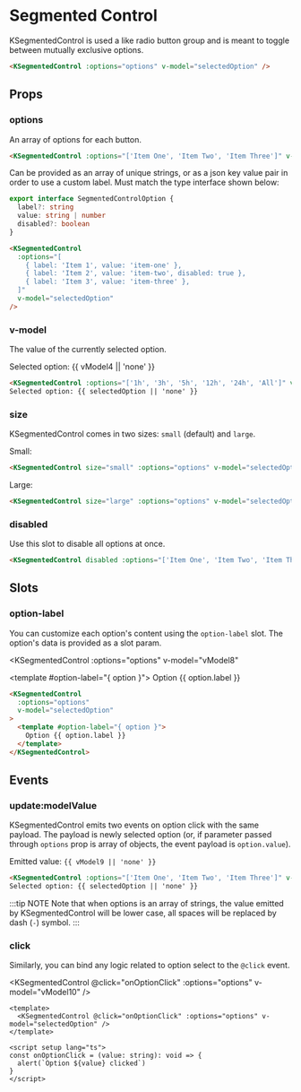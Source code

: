 # Segmented Control

KSegmentedControl is used a like radio button group and is meant to toggle between mutually exclusive options.

<KSegmentedControl :options="options" v-model="vModel1" />

```html
<KSegmentedControl :options="options" v-model="selectedOption" />
```

## Props

### options

An array of options for each button.

<KSegmentedControl :options="stringOptions" v-model="vModel2" />

```html
<KSegmentedControl :options="['Item One', 'Item Two', 'Item Three']" v-model="selectedOption" />
```

Can be provided as an array of unique strings, or as a json key value pair in order to use a custom label. Must match the type interface shown below:

```ts
export interface SegmentedControlOption {
  label?: string
  value: string | number
  disabled?: boolean
}
```

<KSegmentedControl :options="optionsDisabled" v-model="vModel3" />

```html
<KSegmentedControl 
  :options="[
    { label: 'Item 1', value: 'item-one' },
    { label: 'Item 2', value: 'item-two', disabled: true },
    { label: 'Item 3', value: 'item-three' },
  ]"
  v-model="selectedOption"
/>
```

### v-model

The value of the currently selected option.

<KSegmentedControl :options="['1h', '3h', '5h', '12h', '24h', 'All']" v-model="vModel4" />
<div class="value-example-container">
Selected option: {{ vModel4 || 'none' }}
</div>

```html
<KSegmentedControl :options="['1h', '3h', '5h', '12h', '24h', 'All']" v-model="selectedOption" />
Selected option: {{ selectedOption || 'none' }}
```

### size

KSegmentedControl comes in two sizes: `small` (default) and `large`.

Small:

<KSegmentedControl size="small" :options="options" v-model="vModel5" />

```html
<KSegmentedControl size="small" :options="options" v-model="selectedOption" />
```

Large:

<KSegmentedControl size="large" :options="options" v-model="vModel6" />

```html
<KSegmentedControl size="large" :options="options" v-model="selectedOption" />
```

### disabled

Use this slot to disable all options at once.

<KSegmentedControl disabled :options="['Item One', 'Item Two', 'Item Three']" v-model="vModel7" />

```html
<KSegmentedControl disabled :options="['Item One', 'Item Two', 'Item Three']" v-model="selectedOption" />
```

## Slots

### option-label

You can customize each option's content using the `option-label` slot. The option's data is provided as a slot param.

<KSegmentedControl
  :options="options"
  v-model="vModel8"
>
  <template #option-label="{ option }">
    Option {{ option.label }}
  </template>
</KSegmentedControl>

```html
<KSegmentedControl
  :options="options"
  v-model="selectedOption"
>
  <template #option-label="{ option }">
    Option {{ option.label }}
  </template>
</KSegmentedControl>
```

## Events

### update:modelValue

KSegmentedControl emits two events on option click with the same payload. The payload is newly selected option (or, if parameter passed through `options` prop is array of objects, the event payload is `option.value`).

<KSegmentedControl :options="['Item One', 'Item Two', 'Item Three']" v-model="vModel9" />
<div class="value-example-container">
Emitted value: <code>{{ vModel9 || 'none' }}</code>
</div>

```html
<KSegmentedControl :options="['Item One', 'Item Two', 'Item Three']" v-model="selectedOption" />
Selected option: {{ selectedOption || 'none' }}
```

:::tip NOTE
Note that when options is an array of strings, the value emitted by KSegmentedControl will be lower case, all spaces will be replaced by dash (`-`) symbol.
:::

### click

Similarly, you can bind any logic related to option select to the `@click` event.

<KSegmentedControl @click="onOptionClick" :options="options" v-model="vModel10" />

```vue
<template>
  <KSegmentedControl @click="onOptionClick" :options="options" v-model="selectedOption" />
</template>

<script setup lang="ts">
const onOptionClick = (value: string): void => {
  alert(`Option ${value} clicked`)
}
</script>
```


<script setup lang="ts">
import { ref } from 'vue'
import type { SegmentedControlOption } from '@/types/segmented-control'

const options: SegmentedControlOption[] = [
  { label: 'Item 1', value: 'item-one' },
  { label: 'Item 2', value: 'item-two' },
  { label: 'Item 3', value: 'item-three' },
]
const optionsDisabled = [...options].map(option => option.value === 'item-two' ? { ...option, disabled: true } : option)
const stringOptions: string[] = ['Item One', 'Item Two', 'Item Three']

const vModel1 = ref<string>('item-one')
const vModel2 = ref<string>('')
const vModel3 = ref<string>('')
const vModel4 = ref<string>('')
const vModel5 = ref<string>('')
const vModel6 = ref<string>('')
const vModel7 = ref<string>('')
const vModel8 = ref<string>('')
const vModel9 = ref<string>('')
const vModel10 = ref<string>('')

const onOptionClick = (value: string): void => {
  alert(`Option ${value} clicked`)
}
</script>

<style lang="scss" scoped>
.value-example-container {
  margin-top: $kui-space-50;
}
</style>

